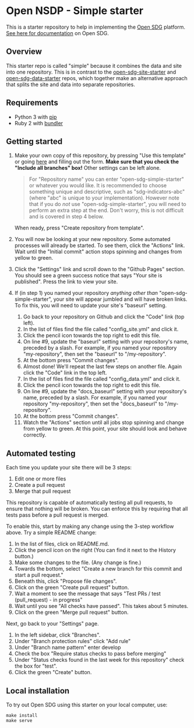 # Open NSDP - Simple starter

This is a starter repository to help in implementing the [Open SDG](https://open-sdg.org) platform. [See here for documentation](https://open-sdg.readthedocs.io) on Open SDG.

## Overview

This starter repo is called "simple" because it combines the data and site into one repository. This is in contrast to the [open-sdg-site-starter](https://github.com/open-sdg/open-sdg-site-starter) and [open-sdg-data-starter](https://github.com/open-sdg/open-sdg-data-starter) repos, which together make an alternative approach that splits the site and data into separate repositories.

## Requirements

* Python 3 with [pip](https://pypi.org/project/pip/)
* Ruby 2 with [bundler](https://bundler.io/)

## Getting started

1. Make your own copy of this repository, by pressing "Use this template" or going [here](https://github.com/open-sdg/open-sdg-simple-starter/generate) and filling out the form. **Make sure that you check the "Include all branches" box!** Other settings can be left alone.

   > For "Repository name" you can enter "open-sdg-simple-starter" or whatever you would like. It is recommended to choose something unique and descriptive, such as "sdg-indicators-abc" (where "abc" is unique to your implementation). However note that if you do *not* use "open-sdg-simple-starter", you will need to perform an extra step at the end. Don't worry, this is not difficult and is covered in step 4 below.

    When ready, press "Create repository from template".

2. You will now be looking at your new repository. Some automated processes will already be started. To see them, click the "Actions" link. Wait until the "Initial commit" action stops spinning and changes from yellow to green.
3. Click the "Settings" link and scroll down to the "Github Pages" section. You should see a green success notice that says "Your site is published". Press the link to view your site.
4. If (in step 1) you named your repository *anything other than* "open-sdg-simple-starter", your site will appear jumbled and will have broken links. To fix this, you will need to update your site's "baseurl" setting.
    1. Go back to your repository on Github and click the "Code" link (top left).
    2. In the list of files find the file called "config_site.yml" and click it.
    3. Click the pencil icon towards the top right to edit this file.
    4. On line #9, update the "baseurl" setting with your repository's name, preceded by a slash. For example, if you named your repository "my-repository", then set the "baseurl" to "/my-repository".
    5. At the bottom press "Commit changes".
    6. Almost done! We'll repeat the last few steps on another file. Again click the "Code" link in the top left.
    7. In the list of files find the file called "config_data.yml" and click it.
    8. Click the pencil icon towards the top right to edit this file.
    9. On line #9, update the "docs_baseurl" setting with your repository's name, preceded by a slash. For example, if you named your repository "my-repository", then set the "docs_baseurl" to "/my-repository".
    10. At the bottom press "Commit changes".
    11. Watch the "Actions" section until all jobs stop spinning and change from yellow to green. At this point, your site should look and behave correctly.

## Automated testing

Each time you update your site there will be 3 steps:

1. Edit one or more files
2. Create a pull request
3. Merge that pull request

This repository is capable of automatically testing all pull requests, to ensure that nothing will be broken. You can enforce this by requiring that all tests pass before a pull request is merged.

To enable this, start by making any change using the 3-step workflow above. Try a simple README change:

1. In the list of files, click on README.md.
2. Click the pencil icon on the right (You can find it next to the History button.)
3. Make some changes to the file. (Any change is fine.)
4. Towards the bottom, select "Create a new branch for this commit and start a pull request."
5. Beneath this, click "Propose file changes".
6. Click on the green "Create pull request" button.
7. Wait a moment to see the message that says "Test PRs / test (pull_request) - in progress"
8. Wait until you see "All checks have passed". This takes about 5 minutes.
9. Click on the green "Merge pull request" button.

Next, go back to your "Settings" page.

1. In the left sidebar, click "Branches".
2. Under "Branch protection rules" click "Add rule"
3. Under "Branch name pattern" enter develop
4. Check the box "Require status checks to pass before merging"
5. Under "Status checks found in the last week for this repository" check the box for "test".
6. Click the green "Create" button.

## Local installation

To try out Open SDG using this starter on your local computer, use:

```
make install
make serve
```

